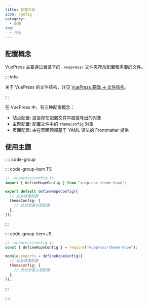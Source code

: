 ```yaml
---
title: 配置介绍
icon: config
category:
  - 配置
tag:
  - 介绍
---
```


## 配置概念

VuePress 主要通过目录下的 `.vuepress/` 文件夹存放配置和需要的文件。

::: info

关于 VuePress 的文件结构，详见 [VuePress 基础 → 文件结构](../basic/vuepress/file.md)。

:::

在 VuePress 中，有三种配置概念：

- 站点配置: 这是你在配置文件中直接导出的对象
- 主题配置: 配置文件中的 `themeConfig` 对象
- 页面配置: 由在页面顶部基于 YAML 语法的 Frontmatter 提供

## 使用主题

:::: code-group

::: code-group-item TS

```ts {2,4,6,8,9}
// .vuepress/config.ts
import { defineHopeConfig } from "vuepress-theme-hope";

export default defineHopeConfig({
  // 此处放置配置
  themeConfig: {
    // 此处放置主题配置
  },
});
```

:::

::: code-group-item JS

```js {2,4,6,8,9}
// .vuepress/config.js
const { defineHopeConfig } = require("vuepress-theme-hope");

module.exports = defineHopeConfig({
  // 此处放置配置
  themeConfig: {
    // 此处放置主题配置
  },
});
```

:::

::::
